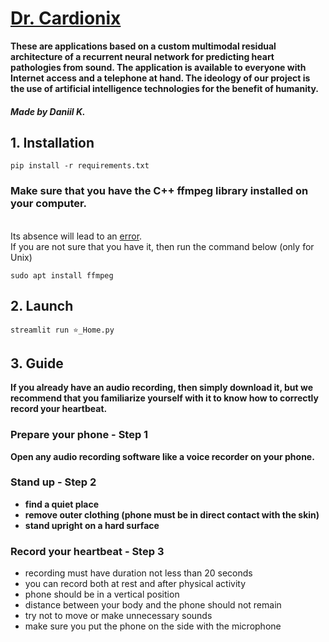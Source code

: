 # [Dr. Cardionix](https://cardionix.streamlit.app/)

**These are applications based on 
a custom multimodal residual architecture of a recurrent neural network 
for predicting heart pathologies from sound. 
The application is available to everyone with Internet access and a telephone at hand. 
The ideology of our project is the use of artificial intelligence technologies 
for the benefit of humanity.**

#### <i>Made by Daniil K.</i>

## 1. Installation
```shell
pip install -r requirements.txt
```

### Make sure that you have the C++ ffmpeg library installed on your computer. 
<br>Its absence will lead to an [error](https://stackoverflow.com/questions/62470863/ffmpeg-command-not-found-but-pip-list-shows-ffmpeg).<br> 
If you are not sure that you have it, then run the command below (only for Unix)
```shell
sudo apt install ffmpeg
```

## 2. Launch
```shell
streamlit run ⭐️_Home.py
```

## 3. Guide
**If you already have an audio recording, then simply download it, 
but we recommend that you familiarize yourself with it 
to know how to correctly record your heartbeat.**

### Prepare your phone - Step 1
**Open any audio recording software like a voice recorder on your phone.**

### Stand up - Step 2
- **find a quiet place**
- **remove outer clothing (phone must be in direct contact with the skin)**
- **stand upright on a hard surface**

### Record your heartbeat - Step 3
- recording must have duration not less than 20 seconds
- you can record both at rest and after physical activity 
- phone should be in a vertical position
- distance between your body and the phone should not remain
- try not to move or make unnecessary sounds
- make sure you put the phone on the side with the microphone

